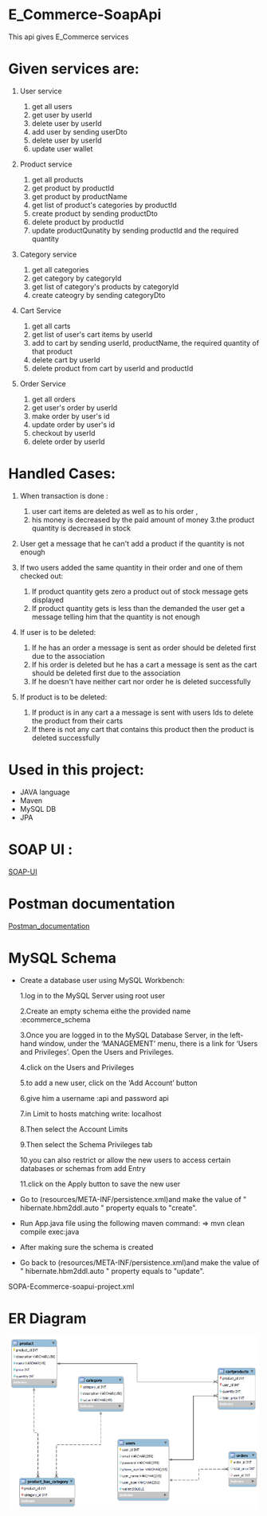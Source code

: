 # E_Commerce-SoapApi

This api gives E_Commerce services 

# Given services are:

1. User service
    
    1.  get all users
    2.  get user by userId
    3.  delete user by userId
    4.  add user by sending userDto 
    5.  delete user by userId
    6.  update user wallet

2. Product service

    1.  get all products
    2.  get product by productId
    3.  get product by productName
    4.  get list of product's categories by productId
    5.  create product by sending productDto
    6.  delete product by productId
    7.  update productQunatity by sending productId and the required quantity

3. Category service
    
    1.  get all categories
    2.  get category by categoryId
    3.  get list of category's products by categoryId
    4.  create cateogry by sending categoryDto
   
4. Cart Service

    1.  get all carts
    2.  get list of user's cart items by userId
    3.  add to cart by sending userId, productName, the required quantity of that product
    4.  delete cart by userId
    5.  delete product from cart by userId and productId

5. Order Service

    1.  get all orders
    2.  get user's order by userId
    3.  make order by user's id
    4.  update order by user's id
    5.  checkout by userId
    6.  delete order by userId

# Handled Cases:


 1. When transaction is done :
    1. user cart items are deleted as well as to his order ,
    2. his money is decreased by the paid amount of money 
    3.the product quantity is decreased in stock
    
2. User get a message that he can't add a product if the quantity is not enough

3. If two users added the same quantity in their order and one of them checked out:
    
    1. If product quantity gets zero a product out of stock message gets displayed
    2. If product quantity gets is less than the demanded the user get a message telling him that the quantity is not enough
  
4. If user is to be deleted:
   
    1. If he has an order a message is sent as order should be deleted first due to the association
    2. If his order is deleted but he has a cart a message is sent as the cart should be deleted first due to the association
    3. If he doesn't have neither cart nor order he is deleted successfully

5. If product is to be deleted:

    1. If product is in any cart a a message is sent with users Ids to delete the product from their carts 
    2. If there is not any cart that contains this product then the product  is deleted successfully
 

# Used in this project:

* JAVA language
* Maven
* MySQL DB
* JPA

# SOAP UI : 
[SOAP-UI](/SOPA-Ecommerce-soapui-project.xml)

# Postman documentation 
[Postman_documentation](https://documenter.getpostman.com/view/20768348/UyxdL9EC)

# MySQL Schema

* Create a database user using MySQL Workbench:

    1.log in to the MySQL Server using root user
    
    2.Create an empty schema eithe the provided name :ecommerce_schema
   
    3.Once you are logged in to the MySQL Database Server, in the left-hand window, under the ‘MANAGEMENT’ menu, 
    there is a link for ‘Users and Privileges’. Open the Users and Privileges.
    
    4.click on the Users and Privileges
    
    5.to add a new user, click on the ‘Add Account’ button

    6.give him a username :api and password api 
    
    7.in Limit to hosts matching write: localhost
    
    8.Then select the Account Limits 
    
    9.Then select the Schema Privileges tab
    
    10.you can also restrict or allow the new users to access certain databases or schemas from add Entry
    
    11.click on the Apply button to save the new user

*  Go to (resources/META-INF/persistence.xml)and make the value of " hibernate.hbm2ddl.auto " property equals to  "create".
*  Run App.java file  using the following maven command: => mvn clean compile exec:java
*  After making sure the schema is created
*  Go back to (resources/META-INF/persistence.xml)and make the value of " hibernate.hbm2ddl.auto " property equals to  "update".



SOPA-Ecommerce-soapui-project.xml

# ER Diagram
![](/ER_DIAGRAM.png)
